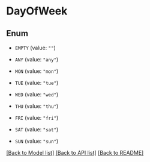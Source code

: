 # DayOfWeek

## Enum


* `EMPTY` (value: `""`)

* `ANY` (value: `"any"`)

* `MON` (value: `"mon"`)

* `TUE` (value: `"tue"`)

* `WED` (value: `"wed"`)

* `THU` (value: `"thu"`)

* `FRI` (value: `"fri"`)

* `SAT` (value: `"sat"`)

* `SUN` (value: `"sun"`)


[[Back to Model list]](../README.md#documentation-for-models) [[Back to API list]](../README.md#documentation-for-api-endpoints) [[Back to README]](../README.md)


